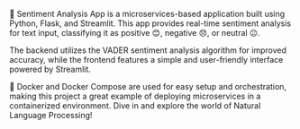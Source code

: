 🚀 Sentiment Analysis App is a microservices-based application built using Python, Flask, and Streamlit. This app provides real-time sentiment analysis for text input, classifying it as positive 😊, negative 😞, or neutral 😐.

The backend utilizes the VADER sentiment analysis algorithm for improved accuracy, while the frontend features a simple and user-friendly interface powered by Streamlit.

🐳 Docker and Docker Compose are used for easy setup and orchestration, making this project a great example of deploying microservices in a containerized environment. Dive in and explore the world of Natural Language Processing!
